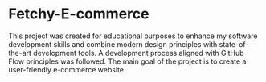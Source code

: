 # Fetchy-E-commerce
This project was created for educational purposes to enhance my software development skills and combine modern design principles with state-of-the-art development tools. A development process aligned with GitHub Flow principles was followed. The main goal of the project is to create a user-friendly e-commerce website.
